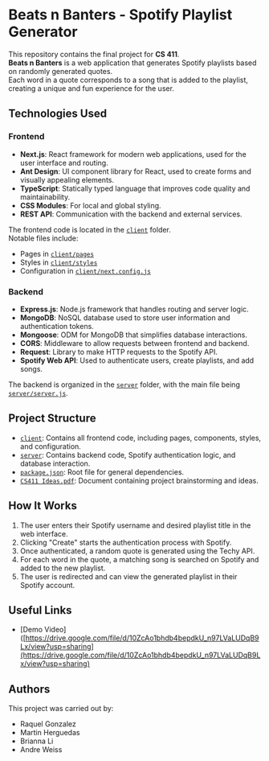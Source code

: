 # Beats n Banters - Spotify Playlist Generator

This repository contains the final project for **CS 411**.  
**Beats n Banters** is a web application that generates Spotify playlists based on randomly generated quotes.  
Each word in a quote corresponds to a song that is added to the playlist, creating a unique and fun experience for the user.

## Technologies Used

### Frontend
- **Next.js**: React framework for modern web applications, used for the user interface and routing.
- **Ant Design**: UI component library for React, used to create forms and visually appealing elements.
- **TypeScript**: Statically typed language that improves code quality and maintainability.
- **CSS Modules**: For local and global styling.
- **REST API**: Communication with the backend and external services.

The frontend code is located in the [`client`](client/README.md) folder.  
Notable files include:
- Pages in [`client/pages`](client/pages/index.tsx)  
- Styles in [`client/styles`](client/styles/globals.css)  
- Configuration in [`client/next.config.js`](client/next.config.js)  

### Backend
- **Express.js**: Node.js framework that handles routing and server logic.
- **MongoDB**: NoSQL database used to store user information and authentication tokens.
- **Mongoose**: ODM for MongoDB that simplifies database interactions.
- **CORS**: Middleware to allow requests between frontend and backend.
- **Request**: Library to make HTTP requests to the Spotify API.
- **Spotify Web API**: Used to authenticate users, create playlists, and add songs.

The backend is organized in the [`server`](server/server.js) folder, with the main file being [`server/server.js`](server/server.js).

## Project Structure
- [`client`](client/README.md): Contains all frontend code, including pages, components, styles, and configuration.
- [`server`](server/server.js): Contains backend code, Spotify authentication logic, and database interaction.
- [`package.json`](package.json): Root file for general dependencies.
- [`CS411 Ideas.pdf`](CS411%20Ideas.pdf): Document containing project brainstorming and ideas.

## How It Works
1. The user enters their Spotify username and desired playlist title in the web interface.
2. Clicking "Create" starts the authentication process with Spotify.
3. Once authenticated, a random quote is generated using the Techy API.
4. For each word in the quote, a matching song is searched on Spotify and added to the new playlist.
5. The user is redirected and can view the generated playlist in their Spotify account.

## Useful Links
- [Demo Video]([https://drive.google.com/file/d/10ZcAo1bhdb4bepdkU_n97LVaLUDqB9Lx/view?usp=sharing](https://drive.google.com/file/d/10ZcAo1bhdb4bepdkU_n97LVaLUDqB9Lx/view?usp=sharing)

## Authors
This project was carried out by:
- Raquel Gonzalez  
- Martin Herguedas  
- Brianna Li  
- Andre Weiss
